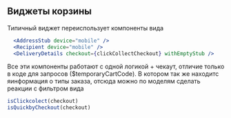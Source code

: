 ## Виджеты корзины

Типичный виджет переиспользует компоненты вида

```jsx
  <AddressStub device="mobile" />
  <Recipient device="mobile" />
  <DeliveryDetails checkout={clickCollectCheckout} withEmptyStub />
```

Все эти компоненты работают с одной логикой + чекаут, отличие только в коде для запросов ($temporaryCartCode).
В котором так же находитс яинформация о типы заказа, отсюда можно по моделям сделать реакции с фильтром вида

```js
isClickcolect(checkout)
isQuickbyCheckout(checkout)
```
